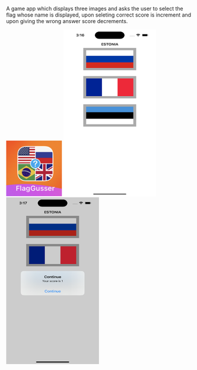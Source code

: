 A game app which displays three images and asks the user to select the flag whose name is displayed, upon seleting correct score is increment and upon giving the wrong answer
score decrements.

<img src="https://github.com/zeeshan2k2/Project-2-Guess-the-flag-/blob/main/FlagGuesser%20-%20App%20icon.png" width="150" height="150">
 
<img src="https://github.com/zeeshan2k2/Project-2-Guess-the-flag-/blob/main/FG%20first%20screen.png" width="250" height="450">
<img src="https://github.com/zeeshan2k2/Project-2-Guess-the-flag-/blob/main/FG%20second%20screen.png" width="250" height="450">
